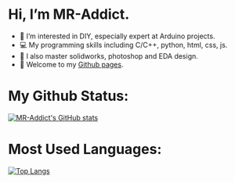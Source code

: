 # Hi, I’m MR-Addict.
- 👀 I’m interested in DIY, especially expert at Arduino projects.
- 💻 My programming skills including C/C++, python, html, css, js.
- 💖 I also master solidworks, photoshop and EDA design.
- 🎇 Welcome to my [Github pages](https://mr-addict.github.io/Index/).

# My Github Status:
[![MR-Addict's GitHub stats](https://github-readme-stats.vercel.app/api?username=MR-Addict&hide=prs,contribs&show_icons=true&hide_title=true)](https://github.com/anuraghazra/github-readme-stats)

# Most Used Languages:
[![Top Langs](https://github-readme-stats.vercel.app/api/top-langs/?username=MR-Addict&hide_title=true)](https://github.com/anuraghazra/github-readme-stats)

<!---
MR-Addict/MR-Addict is a ✨ special ✨ repository because its `README.md` (this file) appears on your GitHub profile.
You can click the Preview link to take a look at your changes.
--->
